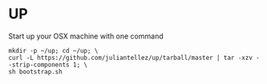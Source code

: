 # UP

Start up your OSX machine with one command

```
mkdir -p ~/up; cd ~/up; \
curl -L https://github.com/juliantellez/up/tarball/master | tar -xzv --strip-components 1; \
sh bootstrap.sh
```
